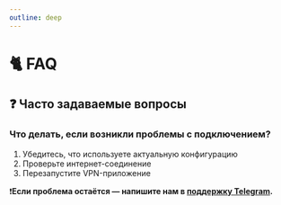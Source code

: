 ```yaml
---
outline: deep
---
```


# 🐈 FAQ
## ❓ Часто задаваемые вопросы

### Что делать, если возникли проблемы с подключением?
1. Убедитесь, что используете актуальную конфигурацию  
2. Проверьте интернет-соединение  
3. Перезапустите VPN-приложение

❗️**Если проблема остаётся — напишите нам в [поддержку Telegram](https://t.me/not_now0000).**

